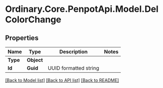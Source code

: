 # Ordinary.Core.PenpotApi.Model.DelColorChange

## Properties

Name | Type | Description | Notes
------------ | ------------- | ------------- | -------------
**Type** | **Object** |  | 
**Id** | **Guid** | UUID formatted string | 

[[Back to Model list]](../README.md#documentation-for-models) [[Back to API list]](../README.md#documentation-for-api-endpoints) [[Back to README]](../README.md)


